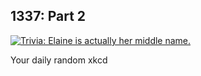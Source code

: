 ## 1337: Part 2
[![Trivia: Elaine is actually her middle name.](https://imgs.xkcd.com/comics/1337_part_2.png)](https://xkcd.com/342/ "Trivia: Elaine is actually her middle name.")

Your daily random xkcd
